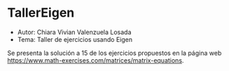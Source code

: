 # TallerEigen
* Autor: Chiara Vivian Valenzuela Losada
* Tema: Taller de ejercicios usando Eigen

Se presenta la solución a 15 de los ejercicios propuestos en la página web https://www.math-exercises.com/matrices/matrix-equations.
